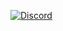 [![Discord](https://lanyard-profile-readme.vercel.app/api/374126884721786880)](https://discord.com/users/374126884721786880)
